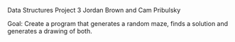 Data Structures
Project 3
Jordan Brown and Cam Pribulsky

Goal: 
Create a program that generates a random maze, finds a solution and generates a drawing of both.

